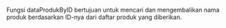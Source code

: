 Fungsi dataProdukByID bertujuan untuk mencari dan mengembalikan nama produk berdasarkan ID-nya dari daftar produk yang diberikan.
